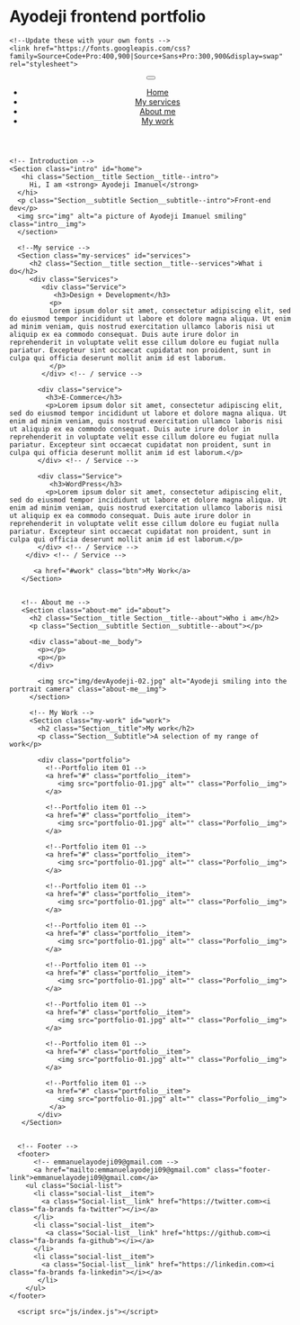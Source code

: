 # Ayodeji frontend portfolio
<!DOCTYPE html>
<html lang="en">
  <head>
     <meta charset="UTF-8">
     <meta name="viewport" content="width-device-width, initial-scale=1.0">
       <title>Dev Ayodeji imanuel Portfolio website</title>
       <link rel="stylesheet" href="https://cdnjs.cloudflare.com/ajax/libs/normalize/7.0.0/normalize.min.css">
        <link rel="stylesheet" href="https://cdnjs.cloudflare.com/ajax/libs/font-awesome/5.11.2/css/all.css" integrity="sha256-46qynGAKLSFpVbEBog43gvNhfrOj+BmwXdxFgVK/Kvc=" crossorigin="anonymous" />
    
    <!--Update these with your own fonts -->
    <link href="https://fonts.googleapis.com/css?family=Source+Code+Pro:400,900|Source+Sans+Pro:300,900&display=swap" rel="stylesheet">
 
   <link rel="stylesheet" href="css/style.css">   
    
  </head>
  <body>
     <header>
        <div class="logo">
          <img src="img/devimanuel.png" alt="">
           </div>
          <button class="nav-toggle" aria-label="toggle navigation">
             <span class="hamburger"></span>
         </button>
         <nav class="nav">
           <ul class="nav__list">
             <li class="nav__item"><a href="#home" class="nav__link">Home</a></li>
             <li class="nav__item"><a href="#services" class="nav__link">My services</a></li>
             <li class="nav__item"><a href="#about" class="nav__link">About me</a></li>
             <li class="nav__item"><a href="#work" class="nav__link">My work</a></li>
           </ul>
         </nav>
    </header>
    
    <!-- Introduction -->
    <Section class="intro" id="home">
       <hi class="Section__title Section__title--intro">
         Hi, I am <strong> Ayodeji Imanuel</strong>
      </hi>
      <p class="Section__subtitle Section__subtitle--intro">Front-end dev</p>
      <img src="img" alt="a picture of Ayodeji Imanuel smiling" class="intro__img">
      </section>
    
      <!--My service -->
      <Section class="my-services" id="services">
         <h2 class="Section__title section__title--services">What i do</h2>
         <div class="Services">
            <div class="Service">
               <h3>Design + Development</h3>
              <p>
              Lorem ipsum dolor sit amet, consectetur adipiscing elit, sed do eiusmod tempor incididunt ut labore et dolore magna aliqua. Ut enim ad minim veniam, quis nostrud exercitation ullamco laboris nisi ut aliquip ex ea commodo consequat. Duis aute irure dolor in reprehenderit in voluptate velit esse cillum dolore eu fugiat nulla pariatur. Excepteur sint occaecat cupidatat non proident, sunt in culpa qui officia deserunt mollit anim id est laborum.
              </p>
            </div> <!-- / service --> 
           
           <div class="service">
             <h3>E-Commerce</h3>
             <p>Lorem ipsum dolor sit amet, consectetur adipiscing elit, sed do eiusmod tempor incididunt ut labore et dolore magna aliqua. Ut enim ad minim veniam, quis nostrud exercitation ullamco laboris nisi ut aliquip ex ea commodo consequat. Duis aute irure dolor in reprehenderit in voluptate velit esse cillum dolore eu fugiat nulla pariatur. Excepteur sint occaecat cupidatat non proident, sunt in culpa qui officia deserunt mollit anim id est laborum.</p>
           </div> <!-- / Service -->
           
           <div class="Service">
              <h3>WordPress</h3>
             <p>Lorem ipsum dolor sit amet, consectetur adipiscing elit, sed do eiusmod tempor incididunt ut labore et dolore magna aliqua. Ut enim ad minim veniam, quis nostrud exercitation ullamco laboris nisi ut aliquip ex ea commodo consequat. Duis aute irure dolor in reprehenderit in voluptate velit esse cillum dolore eu fugiat nulla pariatur. Excepteur sint occaecat cupidatat non proident, sunt in culpa qui officia deserunt mollit anim id est laborum.</p>
           </div> <!-- / Service -->
        </div> <!-- / Service -->
        
          <a href="#work" class="btn">My Work</a>
       </Section>
        
       
       <!-- About me -->
       <Section class="about-me" id="about">
         <h2 class="Section__title Section__title--about">Who i am</h2>
         <p class="Section__subtitle Section__subtitle--about"></p>
         
         <div class="about-me__body">
           <p></p>
           <p></p>
         </div>
         
           <img src="img/devAyodeji-02.jpg" alt="Ayodeji smiling into the portrait camera" class="about-me__img">
         </section>
    
         <!-- My Work -->
         <Section class="my-work" id="work">
           <h2 class="Section__title">My work</h2>
           <p class="Section__Subtitle">A selection of my range of work</p>
          
           <div class="portfolio">
             <!--Portfolio item 01 -->
             <a href="#" class="portfolio__item">
                <img src="portfolio-01.jpg" alt="" class="Porfolio__img">
             </a>
             
             <!--Portfolio item 01 -->
             <a href="#" class="portfolio__item">
                <img src="portfolio-01.jpg" alt="" class="Porfolio__img">
             </a>
             
             <!--Portfolio item 01 -->
             <a href="#" class="portfolio__item">
                <img src="portfolio-01.jpg" alt="" class="Porfolio__img">
             </a>
             
             <!--Portfolio item 01 -->
             <a href="#" class="portfolio__item">
                <img src="portfolio-01.jpg" alt="" class="Porfolio__img">
             </a>
             
             <!--Portfolio item 01 -->
             <a href="#" class="portfolio__item">
                <img src="portfolio-01.jpg" alt="" class="Porfolio__img">
             </a>
             
             <!--Portfolio item 01 -->
             <a href="#" class="portfolio__item">
                <img src="portfolio-01.jpg" alt="" class="Porfolio__img">
             </a>
             
             <!--Portfolio item 01 -->
             <a href="#" class="portfolio__item">
                <img src="portfolio-01.jpg" alt="" class="Porfolio__img">
             </a>
             
             <!--Portfolio item 01 -->
             <a href="#" class="portfolio__item">
                <img src="portfolio-01.jpg" alt="" class="Porfolio__img">
             </a>
             
             <!--Portfolio item 01 -->
             <a href="#" class="portfolio__item">
                <img src="portfolio-01.jpg" alt="" class="Porfolio__img">
              </a>
           </div>
       </Section>
        
    
      <!-- Footer -->
      <footer>
          <!-- emmanuelayodeji09@gmail.com -->
          <a href="mailto:emmanuelayodeji09@gmail.com" class="footer-link">emmanuelayodeji09@gmail.com</a>
        <ul class="Social-list">
          <li class="social-list__item">
            <a class="Social-list__link" href="https://twitter.com><i class="fa-brands fa-twitter"></i></a>
          </li>
          <li class="social-list__item">
             <a class="Social-list__link" href="https://github.com><i class="fa-brands fa-github"></i></a>
          </li>
          <li class="social-list__item">
            <a class="Social-list__link" href="https://linkedin.com><i class="fa-brands fa-linkedin"></i></a>
           </li>
        </ul>
    </footer>
                                                                                                    
      <script src="js/index.js"></script>
    
  </body>
</html>
